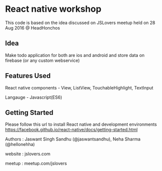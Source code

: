 # React native workshop
This code is based on the idea discussed on JSLovers meetup held on 28 Aug 2016 @ HeadHonchos


## Idea
Make todo application for both are ios and android and store data on firebase (or any custom webservice)


## Features Used
React native components - View, ListView, TouchableHighlight, TextInput


Langauge - Javascript(ES6)


## Getting Started 
Please follow this url to install React native and development environments https://facebook.github.io/react-native/docs/getting-started.html


Authors : Jaswant Singh Sandhu (@jaswantsandhu), Neha Sharma (@hellonehha)


website : jslovers.com


meetup : meetup.com/jslovers


